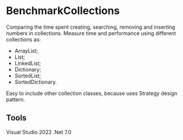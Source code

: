 # BenchmarkCollections

Comparing the time spent creating, searching, removing and inserting numbers in collections.
Measure time and performance using different collections as:
 - ArrayList;
 - List;
 - LinkedList;
 - Dictionary;
 - SortedList;
 - SortedDictionary.

Easy to include other collection classes, because uses Strategy design pattern.

## Tools
Visual Studio 2022
.Net 7.0
